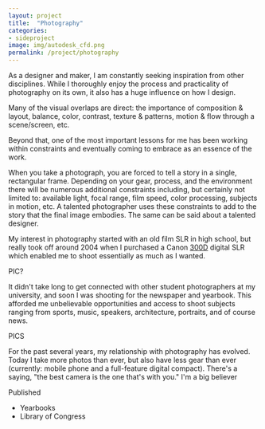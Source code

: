 ```yaml
---
layout: project
title:  "Photography"
categories: 
- sideproject
image: img/autodesk_cfd.png
permalink: /project/photography
---
```

As a designer and maker, I am constantly seeking inspiration from other disciplines. While I thoroughly enjoy the process and practicality  of photography on its own, it also has a huge influence on how I design. 

Many of the visual overlaps are direct: the importance of composition & layout, balance, color, contrast, texture & patterns, motion & flow through a scene/screen, etc. 

Beyond that, one of the most important lessons for me has been working within constraints and eventually coming to embrace as an essence of the work. 

When you take a photograph, you are forced to tell a story in a single, rectangular frame. Depending on your gear, process, and the environment there will be numerous additional constraints including, but certainly not limited to: available light, focal range, film speed, color processing, subjects in motion, etc. A talented photographer uses these constraints to add to the story that the final image embodies.  The same can be said about a talented designer. 

My interest in photography started with an old film SLR in high school, but really took off around 2004 when I purchased a Canon [300D](https://en.wikipedia.org/wiki/Canon_EOS_300D) digital SLR which enabled me to shoot essentially as much as I wanted.

PIC?

It didn't take long to get connected with other student photographers at my university, and soon I was shooting for the newspaper and yearbook. This afforded me unbelievable opportunities and access to shoot subjects ranging from sports, music, speakers, architecture, portraits, and of course news. 

PICS

For the past several years, my relationship with photography has evolved. Today I take more photos than ever, but also have less gear than ever (currently: mobile phone and a full-feature digital compact). There's a saying, "the best camera is the one that's with you." I'm a big believer 

Published

- Yearbooks
- Library of Congress
